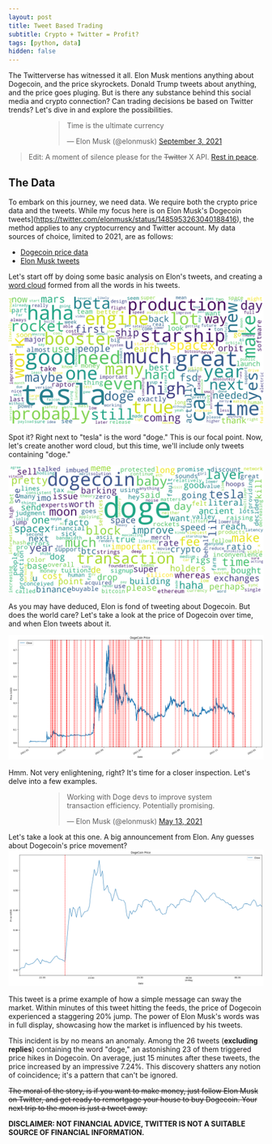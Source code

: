 ```yaml
---
layout: post
title: Tweet Based Trading 
subtitle: Crypto + Twitter = Profit?
tags: [python, data]
hidden: false
---
```


The Twitterverse has witnessed it all. Elon Musk mentions anything about Dogecoin, and the price skyrockets. Donald Trump tweets about anything, and the price goes pluging. But is there any substance behind this social media and crypto connection? Can trading decisions be based on Twitter trends? Let's dive in and explore the possibilities.


<div style="margin: 0 auto; width: 70%;">
<blockquote class="twitter-tweet"><p lang="en" dir="ltr">Time is the ultimate currency</p>&mdash; Elon Musk (@elonmusk) <a href="https://twitter.com/elonmusk/status/1433713164546293767?ref_src=twsrc%5Etfw">September 3, 2021</a></blockquote> <script async src="https://platform.twitter.com/widgets.js" charset="utf-8"></script>
</div>

> Edit: A moment of silence please for the ~~Twitter~~ X API. [Rest in peace](https://www.wired.co.uk/article/twitter-data-api-prices-out-nearly-everyone).


## The Data

To embark on this journey, we need data. We require both the crypto price data and the tweets. While my focus here is on Elon Musk's Dogecoin tweets](https://twitter.com/elonmusk/status/1485953263040188416), the method applies to any cryptocurrency and Twitter account. My data sources of choice, limited to 2021, are as follows:
- [Dogecoin price data](https://www.kaggle.com/datasets/yamqwe/cryptocurrency-extra-data-dogecoin)
- [Elon Musk tweets](https://www.kaggle.com/datasets/ayhmrba/elon-musk-tweets-2010-2021)

Let's start off by doing some basic analysis on Elon's tweets, and creating a [word cloud](https://github.com/amueller/word_cloud) formed from all the words in his tweets.

<img src="../assets/wordcloud.png">

Spot it? Right next to "tesla" is the word "doge." This is our focal point. Now, let's create another word cloud, but this time, we'll include only tweets containing "doge."

<img src="../assets/doge-wordcloud.png">

As you may have deduced, Elon is fond of tweeting about Dogecoin. But does the world care? Let's take a look at the price of Dogecoin over time, and when Elon tweets about it.

<img src="../assets/doge-tweets-price.png">

Hmm. Not very enlightening, right? It's time for a closer inspection. Let's delve into a few examples.

<div style="margin: 0 auto; width: 70%;">
<blockquote
class="twitter-tweet"><p lang="en" dir="ltr">Working with Doge devs to improve system transaction efficiency. Potentially promising.</p>&mdash; Elon Musk (@elonmusk) <a href="https://twitter.com/elonmusk/status/1392974251011895300?ref_src=twsrc%5Etfw">May 13, 2021</a></blockquote> <script async src="https://platform.twitter.com/widgets.js" charset="utf-8"></script>
</div>

Let's take a look at this one. A big announcement from Elon. Any guesses about Dogecoin's price movement?
<img src="../assets/13th-may-tweet.png">

This tweet is a prime example of how a simple message can sway the market. Within minutes of this tweet hitting the feeds, the price of Dogecoin experienced a staggering 20% jump. The power of Elon Musk's words was in full display, showcasing how the market is influenced by his tweets.

This incident is by no means an anomaly. Among the 26 tweets (**excluding replies**) containing the word "doge," an astonishing 23 of them triggered price hikes in Dogecoin. On average, just 15 minutes after these tweets, the price increased by an impressive 7.24%. This discovery shatters any notion of coincidence; it's a pattern that can't be ignored.

~~The moral of the story, is if you want to make money, just follow Elon Musk on Twitter, and get ready to remortgage your house to buy Dogecoin. Your next trip to the moon is just a tweet away.~~

**DISCLAIMER: NOT FINANCIAL ADVICE, TWITTER IS NOT A SUITABLE SOURCE OF FINANCIAL INFORMATION.**
